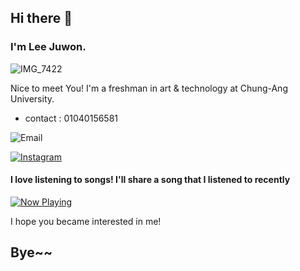 ## Hi there 👋
### I'm Lee Juwon.
![IMG_7422](https://github.com/user-attachments/assets/d849ad8d-6fef-458a-a34f-eb4f9e8c8f66)

Nice to meet You!
I'm a freshman in art & technology at Chung-Ang University.
- contact : 01040156581

![Email](https://img.shields.io/badge/Email-joowon010905@gmail.com-blue)

[![Instagram](https://img.shields.io/badge/Instagram-%40juonuooun-blue?style=social&logo=instagram)](https://www.instagram.com/juonuooun/)

#### I love listening to songs! I'll share a song that I listened to recently

[![Now Playing](https://img.shields.io/badge/Now_Playing-Emma%20Wahlin-%20Make%20A%20Move-blue)](https://open.spotify.com/track/4D9QMZ3n8OupOPdxU0MMBS?si=7a7b3c3645c140f0)

I hope you became interested in me!
## Bye~~
